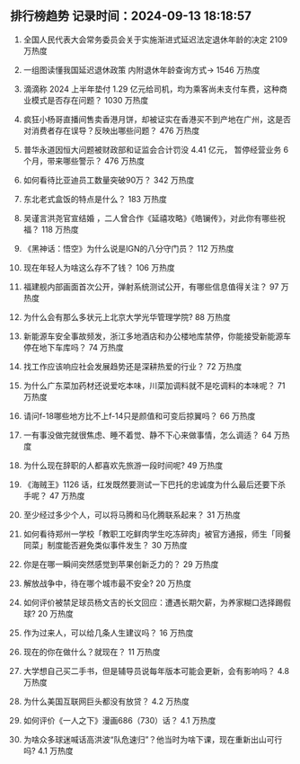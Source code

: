 
## 排行榜趋势 记录时间：2024-09-13 18:18:57
  
  1. 全国人民代表大会常务委员会关于实施渐进式延迟法定退休年龄的决定 2109 万热度
    
  2. 一组图读懂我国延迟退休政策 内附退休年龄查询方式→ 1546 万热度
    
  3. 滴滴称 2024 上半年垫付 1.29 亿元给司机，均为乘客尚未支付车费，这种商业模式是否存在问题？ 1030 万热度
    
  4. 疯狂小杨哥直播间售卖香港月饼，却被证实在香港买不到产地在广州，这是否对消费者存在误导？反映出哪些问题？ 476 万热度
    
  5. 普华永道因恒大问题被财政部和证监会合计罚没 4.41 亿元， 暂停经营业务 6 个月，带来哪些警示？ 476 万热度
    
  6. 如何看待比亚迪员工数量突破90万？ 342 万热度
    
  7. 东北老式盒饭的特点是什么？ 183 万热度
    
  8. 吴谨言洪尧官宣结婚 ，二人曾合作《延禧攻略》《皓镧传》，对此你有哪些祝福？ 118 万热度
    
  9. 《黑神话：悟空》为什么说是IGN的八分守门员？ 112 万热度
    
  10. 现在年轻人为啥这么存不了钱？ 106 万热度
    
  11. 福建舰内部画面首次公开，弹射系统测试公开，有哪些信息值得关注？ 97 万热度
    
  12. 为什么会有那么多状元上北京大学光华管理学院? 88 万热度
    
  13. 新能源车安全事故频发，浙江多地酒店和办公楼地库禁停，你能接受新能源车停在地下车库吗？ 74 万热度
    
  14. 找工作应该响应社会发展趋势还是深耕热爱的行业？ 72 万热度
    
  15. 为什么广东菜加药材还说爱吃本味，川菜加调料就不是吃调料的本味呢？ 71 万热度
    
  16. 请问f-18哪些地方比不上f-14只是颜值和可变后掠翼吗？ 66 万热度
    
  17. 一有事没做完就很焦虑、睡不着觉、静不下心来做事情，怎么调适？ 64 万热度
    
  18. 为什么现在辞职的人都喜欢先旅游一段时间呢? 49 万热度
    
  19. 《海贼王》1126 话，红发既然要测试一下巴托的忠诚度为什么最后还要下杀手呢？ 47 万热度
    
  20. 至少经过多少个人，可以将马腾和马化腾联系起来？ 31 万热度
    
  21. 如何看待郑州一学校「教职工吃鲜肉学生吃冻碎肉」被官方通报，师生「同餐同菜」制度能否避免类似事件发生？ 30 万热度
    
  22. 你是在哪一瞬间突然感觉到苹果创新乏力的？ 29 万热度
    
  23. 解放战争中，待在哪个城市最不安全? 20 万热度
    
  24. 如何评价被禁足球员杨文吉的长文回应：遭遇长期欠薪，为养家糊口选择踢假球? 20 万热度
    
  25. 作为过来人，可以给几条人生建议吗？ 16 万热度
    
  26. 现在的你在做什么？就现在？ 11 万热度
    
  27. 大学想自己买二手书，但是辅导员说每年版本可能会更新，会有影响吗？ 4.8 万热度
    
  28. 为什么美国互联网巨头都没有放贷？ 4.2 万热度
    
  29. 如何评价《一人之下》漫画686（730）话？ 4.1 万热度
    
  30. 为啥众多球迷喊话高洪波“队危速归”？他当时为啥下课，现在重新出山可行吗? 4.1 万热度
    